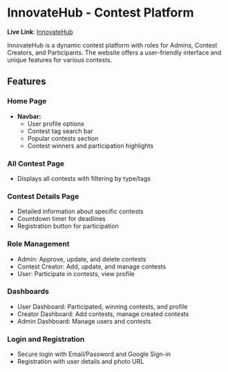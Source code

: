 # InnovateHub - Contest Platform

**Live Link**: [InnovateHub](https://contest-hub-6df80.web.app/)

InnovateHub is a dynamic contest platform with roles for Admins, Contest Creators, and Participants. The website offers a user-friendly interface and unique features for various contests.

## Features

### Home Page

- **Navbar:** 
  - User profile options
  - Contest tag search bar
  - Popular contests section
  - Contest winners and participation highlights

### All Contest Page

- Displays all contests with filtering by type/tags

### Contest Details Page

- Detailed information about specific contests
- Countdown timer for deadlines
- Registration button for participation

### Role Management

- Admin: Approve, update, and delete contests
- Contest Creator: Add, update, and manage contests
- User: Participate in contests, view profile

### Dashboards

- User Dashboard: Participated, winning contests, and profile
- Creator Dashboard: Add contests, manage created contests
- Admin Dashboard: Manage users and contests

### Login and Registration

- Secure login with Email/Password and Google Sign-in
- Registration with user details and photo URL

